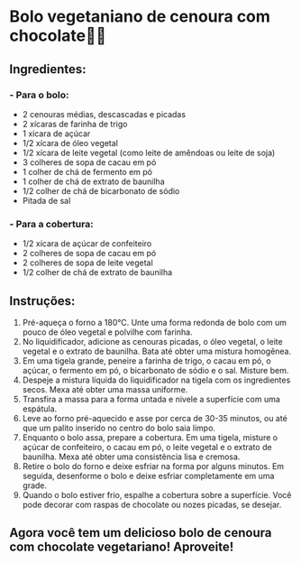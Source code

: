 # Bolo vegetaniano de cenoura com chocolate:cake::chocolate_bar:

## Ingredientes:

### - Para o bolo:

- 2 cenouras médias, descascadas e picadas
- 2 xícaras de farinha de trigo
- 1 xícara de açúcar
- 1/2 xícara de óleo vegetal
- 1/2 xícara de leite vegetal (como leite de amêndoas ou leite de soja)
- 3 colheres de sopa de cacau em pó
- 1 colher de chá de fermento em pó
- 1 colher de chá de extrato de baunilha
- 1/2 colher de chá de bicarbonato de sódio
- Pitada de sal

### - Para a cobertura:

- 1/2 xícara de açúcar de confeiteiro
- 2 colheres de sopa de cacau em pó
- 2 colheres de sopa de leite vegetal
- 1/2 colher de chá de extrato de baunilha

## Instruções:

1. Pré-aqueça o forno a 180°C. Unte uma forma redonda de bolo com um pouco de óleo vegetal e polvilhe com farinha.
2. No liquidificador, adicione as cenouras picadas, o óleo vegetal, o leite vegetal e o extrato de baunilha. Bata até obter uma mistura homogênea.
3. Em uma tigela grande, peneire a farinha de trigo, o cacau em pó, o açúcar, o fermento em pó, o bicarbonato de sódio e o sal. Misture bem.
4. Despeje a mistura líquida do liquidificador na tigela com os ingredientes secos. Mexa até obter uma massa uniforme.
5. Transfira a massa para a forma untada e nivele a superfície com uma espátula.
6. Leve ao forno pré-aquecido e asse por cerca de 30-35 minutos, ou até que um palito inserido no centro do bolo saia limpo.
7. Enquanto o bolo assa, prepare a cobertura. Em uma tigela, misture o açúcar de confeiteiro, o cacau em pó, o leite vegetal e o extrato de baunilha. Mexa até obter uma consistência lisa e cremosa.
8. Retire o bolo do forno e deixe esfriar na forma por alguns minutos. Em seguida, desenforme o bolo e deixe esfriar completamente em uma grade.
9. Quando o bolo estiver frio, espalhe a cobertura sobre a superfície. Você pode decorar com raspas de chocolate ou nozes picadas, se desejar.

## Agora você tem um delicioso bolo de cenoura com chocolate vegetariano! Aproveite!